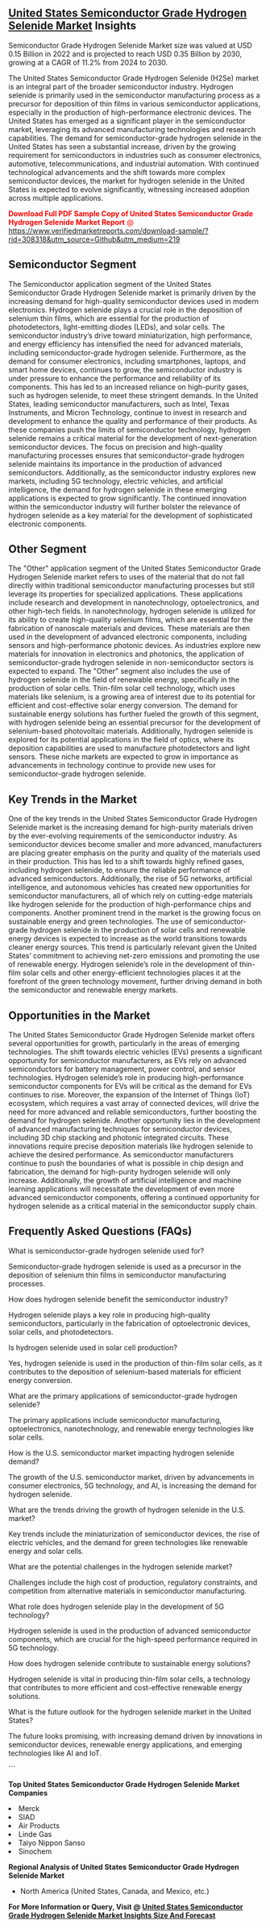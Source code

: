 <h2><a href="https://www.verifiedmarketreports.com/download-sample/?rid=308318&amp;utm_source=Github&amp;utm_medium=219" target="_blank">United States Semiconductor Grade Hydrogen Selenide Market</a> Insights</h2><p>Semiconductor Grade Hydrogen Selenide Market size was valued at USD 0.15 Billion in 2022 and is projected to reach USD 0.35 Billion by 2030, growing at a CAGR of 11.2% from 2024 to 2030.</p><p> <p>The United States Semiconductor Grade Hydrogen Selenide (H2Se) market is an integral part of the broader semiconductor industry. Hydrogen selenide is primarily used in the semiconductor manufacturing process as a precursor for deposition of thin films in various semiconductor applications, especially in the production of high-performance electronic devices. The United States has emerged as a significant player in the semiconductor market, leveraging its advanced manufacturing technologies and research capabilities. The demand for semiconductor-grade hydrogen selenide in the United States has seen a substantial increase, driven by the growing requirement for semiconductors in industries such as consumer electronics, automotive, telecommunications, and industrial automation. With continued technological advancements and the shift towards more complex semiconductor devices, the market for hydrogen selenide in the United States is expected to evolve significantly, witnessing increased adoption across multiple applications. <p><span class=""><span style="color: #ff0000;"><strong>Download Full PDF Sample Copy of United States Semiconductor Grade Hydrogen Selenide Market Report</strong> @ </span><a href="https://www.verifiedmarketreports.com/download-sample/?rid=308318&amp;utm_source=Github&amp;utm_medium=219" target="_blank">https://www.verifiedmarketreports.com/download-sample/?rid=308318&amp;utm_source=Github&amp;utm_medium=219</a></span></p></p> <h2>Semiconductor Segment</h2> <p>The Semiconductor application segment of the United States Semiconductor Grade Hydrogen Selenide market is primarily driven by the increasing demand for high-quality semiconductor devices used in modern electronics. Hydrogen selenide plays a crucial role in the deposition of selenium thin films, which are essential for the production of photodetectors, light-emitting diodes (LEDs), and solar cells. The semiconductor industry’s drive toward miniaturization, high performance, and energy efficiency has intensified the need for advanced materials, including semiconductor-grade hydrogen selenide. Furthermore, as the demand for consumer electronics, including smartphones, laptops, and smart home devices, continues to grow, the semiconductor industry is under pressure to enhance the performance and reliability of its components. This has led to an increased reliance on high-purity gases, such as hydrogen selenide, to meet these stringent demands. In the United States, leading semiconductor manufacturers, such as Intel, Texas Instruments, and Micron Technology, continue to invest in research and development to enhance the quality and performance of their products. As these companies push the limits of semiconductor technology, hydrogen selenide remains a critical material for the development of next-generation semiconductor devices. The focus on precision and high-quality manufacturing processes ensures that semiconductor-grade hydrogen selenide maintains its importance in the production of advanced semiconductors. Additionally, as the semiconductor industry explores new markets, including 5G technology, electric vehicles, and artificial intelligence, the demand for hydrogen selenide in these emerging applications is expected to grow significantly. The continued innovation within the semiconductor industry will further bolster the relevance of hydrogen selenide as a key material for the development of sophisticated electronic components.</p> <h2>Other Segment</h2> <p>The "Other" application segment of the United States Semiconductor Grade Hydrogen Selenide market refers to uses of the material that do not fall directly within traditional semiconductor manufacturing processes but still leverage its properties for specialized applications. These applications include research and development in nanotechnology, optoelectronics, and other high-tech fields. In nanotechnology, hydrogen selenide is utilized for its ability to create high-quality selenium films, which are essential for the fabrication of nanoscale materials and devices. These materials are then used in the development of advanced electronic components, including sensors and high-performance photonic devices. As industries explore new materials for innovation in electronics and photonics, the application of semiconductor-grade hydrogen selenide in non-semiconductor sectors is expected to expand. The "Other" segment also includes the use of hydrogen selenide in the field of renewable energy, specifically in the production of solar cells. Thin-film solar cell technology, which uses materials like selenium, is a growing area of interest due to its potential for efficient and cost-effective solar energy conversion. The demand for sustainable energy solutions has further fueled the growth of this segment, with hydrogen selenide being an essential precursor for the development of selenium-based photovoltaic materials. Additionally, hydrogen selenide is explored for its potential applications in the field of optics, where its deposition capabilities are used to manufacture photodetectors and light sensors. These niche markets are expected to grow in importance as advancements in technology continue to provide new uses for semiconductor-grade hydrogen selenide.</p> <h2>Key Trends in the Market</h2> <p>One of the key trends in the United States Semiconductor Grade Hydrogen Selenide market is the increasing demand for high-purity materials driven by the ever-evolving requirements of the semiconductor industry. As semiconductor devices become smaller and more advanced, manufacturers are placing greater emphasis on the purity and quality of the materials used in their production. This has led to a shift towards highly refined gases, including hydrogen selenide, to ensure the reliable performance of advanced semiconductors. Additionally, the rise of 5G networks, artificial intelligence, and autonomous vehicles has created new opportunities for semiconductor manufacturers, all of which rely on cutting-edge materials like hydrogen selenide for the production of high-performance chips and components. Another prominent trend in the market is the growing focus on sustainable energy and green technologies. The use of semiconductor-grade hydrogen selenide in the production of solar cells and renewable energy devices is expected to increase as the world transitions towards cleaner energy sources. This trend is particularly relevant given the United States’ commitment to achieving net-zero emissions and promoting the use of renewable energy. Hydrogen selenide’s role in the development of thin-film solar cells and other energy-efficient technologies places it at the forefront of the green technology movement, further driving demand in both the semiconductor and renewable energy markets.</p> <h2>Opportunities in the Market</h2> <p>The United States Semiconductor Grade Hydrogen Selenide market offers several opportunities for growth, particularly in the areas of emerging technologies. The shift towards electric vehicles (EVs) presents a significant opportunity for semiconductor manufacturers, as EVs rely on advanced semiconductors for battery management, power control, and sensor technologies. Hydrogen selenide’s role in producing high-performance semiconductor components for EVs will be critical as the demand for EVs continues to rise. Moreover, the expansion of the Internet of Things (IoT) ecosystem, which requires a vast array of connected devices, will drive the need for more advanced and reliable semiconductors, further boosting the demand for hydrogen selenide. Another opportunity lies in the development of advanced manufacturing techniques for semiconductor devices, including 3D chip stacking and photonic integrated circuits. These innovations require precise deposition materials like hydrogen selenide to achieve the desired performance. As semiconductor manufacturers continue to push the boundaries of what is possible in chip design and fabrication, the demand for high-purity hydrogen selenide will only increase. Additionally, the growth of artificial intelligence and machine learning applications will necessitate the development of even more advanced semiconductor components, offering a continued opportunity for hydrogen selenide as a critical material in the semiconductor supply chain.</p> <h2>Frequently Asked Questions (FAQs)</h2> <p>What is semiconductor-grade hydrogen selenide used for?</p> <p>Semiconductor-grade hydrogen selenide is used as a precursor in the deposition of selenium thin films in semiconductor manufacturing processes.</p> <p>How does hydrogen selenide benefit the semiconductor industry?</p> <p>Hydrogen selenide plays a key role in producing high-quality semiconductors, particularly in the fabrication of optoelectronic devices, solar cells, and photodetectors.</p> <p>Is hydrogen selenide used in solar cell production?</p> <p>Yes, hydrogen selenide is used in the production of thin-film solar cells, as it contributes to the deposition of selenium-based materials for efficient energy conversion.</p> <p>What are the primary applications of semiconductor-grade hydrogen selenide?</p> <p>The primary applications include semiconductor manufacturing, optoelectronics, nanotechnology, and renewable energy technologies like solar cells.</p> <p>How is the U.S. semiconductor market impacting hydrogen selenide demand?</p> <p>The growth of the U.S. semiconductor market, driven by advancements in consumer electronics, 5G technology, and AI, is increasing the demand for hydrogen selenide.</p> <p>What are the trends driving the growth of hydrogen selenide in the U.S. market?</p> <p>Key trends include the miniaturization of semiconductor devices, the rise of electric vehicles, and the demand for green technologies like renewable energy and solar cells.</p> <p>What are the potential challenges in the hydrogen selenide market?</p> <p>Challenges include the high cost of production, regulatory constraints, and competition from alternative materials in semiconductor manufacturing.</p> <p>What role does hydrogen selenide play in the development of 5G technology?</p> <p>Hydrogen selenide is used in the production of advanced semiconductor components, which are crucial for the high-speed performance required in 5G technology.</p> <p>How does hydrogen selenide contribute to sustainable energy solutions?</p> <p>Hydrogen selenide is vital in producing thin-film solar cells, a technology that contributes to more efficient and cost-effective renewable energy solutions.</p> <p>What is the future outlook for the hydrogen selenide market in the United States?</p> <p>The future looks promising, with increasing demand driven by innovations in semiconductor devices, renewable energy applications, and emerging technologies like AI and IoT.</p> ```</p><p><strong>Top United States Semiconductor Grade Hydrogen Selenide Market Companies</strong></p><div data-test-id=""><p><li>Merck</li><li> SIAD</li><li> Air Products</li><li> Linde Gas</li><li> Taiyo Nippon Sanso</li><li> Sinochem</li></p><div><strong>Regional Analysis of&nbsp;United States Semiconductor Grade Hydrogen Selenide Market</strong></div><ul><li dir="ltr"><p dir="ltr">North America&nbsp;(United States, Canada, and Mexico, etc.)</p></li></ul><p><strong>For More Information or Query, Visit @&nbsp;</strong><strong><a href="https://www.verifiedmarketreports.com/product/semiconductor-grade-hydrogen-selenide-market/?utm_source=Github&amp;utm_medium=219" target="_blank">United States Semiconductor Grade Hydrogen Selenide Market Insights Size And Forecast</a></strong></p></div>

